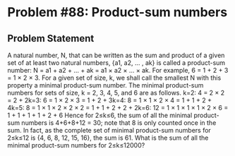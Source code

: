 # Problem #88: Product-sum numbers 

## Problem Statement 

A natural number, N, that can be written as the sum and product of a given set of at least two natural numbers, {a1, a2, ... , ak} is called a product-sum number: N = a1 + a2 + ... + ak = a1 × a2 × ... × ak.
For example, 6 = 1 + 2 + 3 = 1 × 2 × 3.
For a given set of size, k, we shall call the smallest N with this property a minimal product-sum number. The minimal product-sum numbers for sets of size, k = 2, 3, 4, 5, and 6 are as follows.
k=2: 4 = 2 × 2 = 2 + 2k=3: 6 = 1 × 2 × 3 = 1 + 2 + 3k=4: 8 = 1 × 1 × 2 × 4 = 1 + 1 + 2 + 4k=5: 8 = 1 × 1 × 2 × 2 × 2  = 1 + 1 + 2 + 2 + 2k=6: 12 = 1 × 1 × 1 × 1 × 2 × 6 = 1 + 1 + 1 + 1 + 2 + 6
Hence for 2≤k≤6, the sum of all the minimal product-sum numbers is 4+6+8+12 = 30; note that 8 is only counted once in the sum.
In fact, as the complete set of minimal product-sum numbers for 2≤k≤12 is {4, 6, 8, 12, 15, 16}, the sum is 61.
What is the sum of all the minimal product-sum numbers for 2≤k≤12000?
